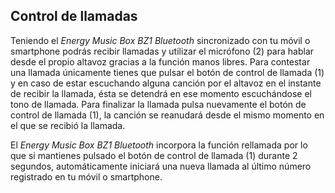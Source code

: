 ## Control de llamadas

Teniendo el *Energy Music Box BZ1 Bluetooth* sincronizado con tu móvil o smartphone podrás recibir llamadas y utilizar el micrófono (2) para hablar desde el propio altavoz gracias a la función manos libres.
Para contestar una llamada únicamente tienes que pulsar el botón de control de llamada (1) y en caso de estar escuchando alguna canción por el altavoz en el instante de recibir la llamada, ésta se detendrá en ese momento escuchándose el tono de llamada. Para finalizar la llamada pulsa nuevamente el botón de control de llamada (1), la canción se reanudará desde el mismo momento en el que se recibió la llamada.

El *Energy Music Box BZ1 Bluetooth* incorpora la función rellamada por lo que si mantienes pulsado el botón de control de llamada (1) durante 2 segundos, automáticamente iniciará una nueva llamada al último número registrado en tu móvil o smartphone.
